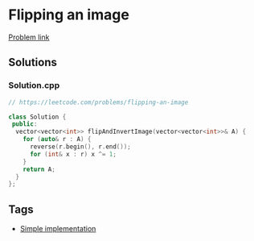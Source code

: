 # Flipping an image

[Problem link](https://leetcode.com/problems/flipping-an-image)

## Solutions


### Solution.cpp
```cpp
// https://leetcode.com/problems/flipping-an-image

class Solution {
 public:
  vector<vector<int>> flipAndInvertImage(vector<vector<int>>& A) {
    for (auto& r : A) {
      reverse(r.begin(), r.end());
      for (int& x : r) x ^= 1;
    }
    return A;
  }
};
```
## Tags

* [Simple implementation](/README.md#Simple_implementation)
